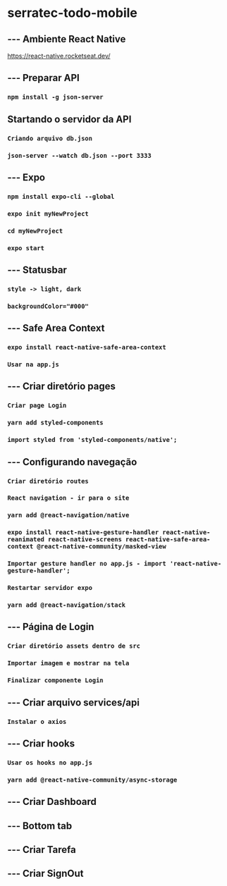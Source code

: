 # serratec-todo-mobile

## --- Ambiente React Native
https://react-native.rocketseat.dev/



## --- Preparar API

### `npm install -g json-server`


## Startando o servidor da API

### `Criando arquivo db.json`

### `json-server --watch db.json --port 3333`



## --- Expo

### `npm install expo-cli --global`

### `expo init myNewProject`

### `cd myNewProject`

### `expo start`


## --- Statusbar

### `style -> light, dark`

### `backgroundColor="#000"`



## --- Safe Area Context

### `expo install react-native-safe-area-context`

### `Usar na app.js`


## --- Criar diretório pages

### `Criar page Login`

### `yarn add styled-components`

### `import styled from 'styled-components/native';`



## --- Configurando navegação

### `Criar diretório routes`

### `React navigation - ir para o site`

### `yarn add @react-navigation/native`

### `expo install react-native-gesture-handler react-native-reanimated react-native-screens react-native-safe-area-context @react-native-community/masked-view`

### `Importar gesture handler no app.js - import 'react-native-gesture-handler';`

### `Restartar servidor expo`

### `yarn add @react-navigation/stack`


## --- Página de Login

### `Criar diretório assets dentro de src`

### `Importar imagem e mostrar na tela`

### `Finalizar componente Login`


## --- Criar arquivo services/api

### `Instalar o axios`


## --- Criar hooks

### `Usar os hooks no app.js`

### `yarn add @react-native-community/async-storage`


## --- Criar Dashboard

## --- Bottom tab

## --- Criar Tarefa

## --- Criar SignOut
